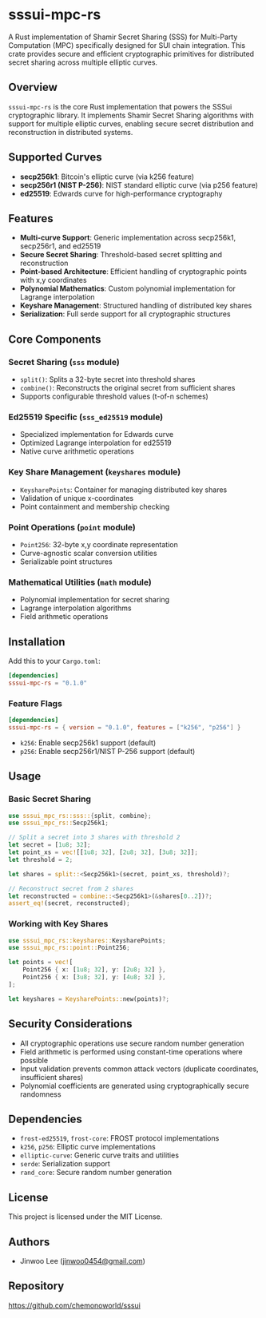 # sssui-mpc-rs

A Rust implementation of Shamir Secret Sharing (SSS) for Multi-Party Computation (MPC) specifically designed for SUI chain integration. This crate provides secure and efficient cryptographic primitives for distributed secret sharing across multiple elliptic curves.

## Overview

`sssui-mpc-rs` is the core Rust implementation that powers the SSSui cryptographic library. It implements Shamir Secret Sharing algorithms with support for multiple elliptic curves, enabling secure secret distribution and reconstruction in distributed systems.

## Supported Curves

- **secp256k1**: Bitcoin's elliptic curve (via k256 feature)
- **secp256r1 (NIST P-256)**: NIST standard elliptic curve (via p256 feature)
- **ed25519**: Edwards curve for high-performance cryptography

## Features

- **Multi-curve Support**: Generic implementation across secp256k1, secp256r1, and ed25519
- **Secure Secret Sharing**: Threshold-based secret splitting and reconstruction
- **Point-based Architecture**: Efficient handling of cryptographic points with x,y coordinates
- **Polynomial Mathematics**: Custom polynomial implementation for Lagrange interpolation
- **Keyshare Management**: Structured handling of distributed key shares
- **Serialization**: Full serde support for all cryptographic structures

## Core Components

### Secret Sharing (`sss` module)

- `split()`: Splits a 32-byte secret into threshold shares
- `combine()`: Reconstructs the original secret from sufficient shares
- Supports configurable threshold values (t-of-n schemes)

### Ed25519 Specific (`sss_ed25519` module)

- Specialized implementation for Edwards curve
- Optimized Lagrange interpolation for ed25519
- Native curve arithmetic operations

### Key Share Management (`keyshares` module)

- `KeysharePoints`: Container for managing distributed key shares
- Validation of unique x-coordinates
- Point containment and membership checking

### Point Operations (`point` module)

- `Point256`: 32-byte x,y coordinate representation
- Curve-agnostic scalar conversion utilities
- Serializable point structures

### Mathematical Utilities (`math` module)

- Polynomial implementation for secret sharing
- Lagrange interpolation algorithms
- Field arithmetic operations

## Installation

Add this to your `Cargo.toml`:

```toml
[dependencies]
sssui-mpc-rs = "0.1.0"
```

### Feature Flags

```toml
[dependencies]
sssui-mpc-rs = { version = "0.1.0", features = ["k256", "p256"] }
```

- `k256`: Enable secp256k1 support (default)
- `p256`: Enable secp256r1/NIST P-256 support (default)

## Usage

### Basic Secret Sharing

```rust
use sssui_mpc_rs::sss::{split, combine};
use sssui_mpc_rs::Secp256k1;

// Split a secret into 3 shares with threshold 2
let secret = [1u8; 32];
let point_xs = vec![[1u8; 32], [2u8; 32], [3u8; 32]];
let threshold = 2;

let shares = split::<Secp256k1>(secret, point_xs, threshold)?;

// Reconstruct secret from 2 shares
let reconstructed = combine::<Secp256k1>(&shares[0..2])?;
assert_eq!(secret, reconstructed);
```

### Working with Key Shares

```rust
use sssui_mpc_rs::keyshares::KeysharePoints;
use sssui_mpc_rs::point::Point256;

let points = vec![
    Point256 { x: [1u8; 32], y: [2u8; 32] },
    Point256 { x: [3u8; 32], y: [4u8; 32] },
];

let keyshares = KeysharePoints::new(points)?;
```

## Security Considerations

- All cryptographic operations use secure random number generation
- Field arithmetic is performed using constant-time operations where possible
- Input validation prevents common attack vectors (duplicate coordinates, insufficient shares)
- Polynomial coefficients are generated using cryptographically secure randomness

## Dependencies

- `frost-ed25519`, `frost-core`: FROST protocol implementations
- `k256`, `p256`: Elliptic curve implementations
- `elliptic-curve`: Generic curve traits and utilities
- `serde`: Serialization support
- `rand_core`: Secure random number generation

## License

This project is licensed under the MIT License.

## Authors

- Jinwoo Lee (jinwoo0454@gmail.com)

## Repository

https://github.com/chemonoworld/sssui
